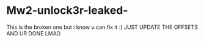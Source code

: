 # Mw2-unlock3r-leaked-
This is the broken one but i know u can fix it :)
JUST UPDATE THE OFFSETS AND UR DONE LMAO
